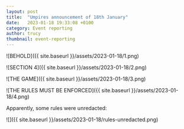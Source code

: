 ```yaml
---
layout: post
title:  "Umpires announcement of 18th January"
date:   2023-01-18 19:33:08 +0100
category: Event reporting
author: trucy
thumbnail: event-reporting
---
```


![BEHOLD]({{ site.baseurl }}/assets/2023-01-18/1.png)

![SECTION 4]({{ site.baseurl }}/assets/2023-01-18/2.png)

![THE GAME]({{ site.baseurl }}/assets/2023-01-18/3.png)

![THE RULES MUST BE ENFORCED]({{ site.baseurl }}/assets/2023-01-18/4.png)

Apparently, some rules were unredacted:

![]({{ site.baseurl  }}/assets/2023-01-18/rules-unredacted.png)
